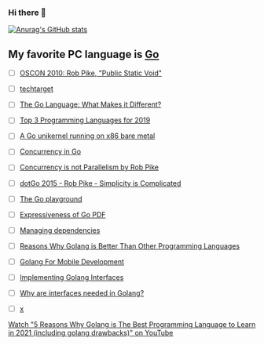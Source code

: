 ### Hi there 👋

<!--
**rokath/rokath** is a ✨ _special_ ✨ repository because its `README.md` (this file) appears on your GitHub profile.

Here are some ideas to get you started:

- 🔭 I’m currently working on ...
- 🌱 I’m currently learning ...
- 👯 I’m looking to collaborate on ...
- 🤔 I’m looking for help with ...
- 💬 Ask me about ...
- 📫 How to reach me: ...
- 😄 Pronouns: ...
- ⚡ Fun fact: ...
-->



[![Anurag's GitHub stats](https://github-readme-stats.vercel.app/api?username=rokath)](https://github.com/anuraghazra/github-readme-stats)

<!-- [![Top Langs](https://github-readme-stats.vercel.app/api/top-langs/?username=rokath)](https://github.com/anuraghazra/github-readme-stats) -->

## My favorite PC language is [Go](https://go.dev)

* [ ] [OSCON 2010: Rob Pike, "Public Static Void"](https://youtu.be/5kj5ApnhPAE)
* [ ] [techtarget](https://www.techtarget.com/searchitoperations/definition/Go-programming-language)
* [ ] [The Go Language: What Makes it Different?](https://youtu.be/FEFXjRoac_U)
* [ ] [Top 3 Programming Languages for 2019](https://youtu.be/_00HnjEMyew)
* [ ] [A Go unikernel running on x86 bare metal](https://github.com/icexin/eggos)
* [ ] [Concurrency in Go](https://youtu.be/LvgVSSpwND8)
* [ ] [Concurrency is not Parallelism by Rob Pike ](https://youtu.be/oV9rvDllKEg)
* [ ] [dotGo 2015 - Rob Pike - Simplicity is Complicated](https://youtu.be/rFejpH_tAHM)
* [ ] [The Go playground](https://play.golang.org/p/lYGWRHhT6Tm)
* [ ] [Expressiveness of Go PDF](https://go.dev/talks/2010/ExpressivenessOfGo-2010.pdf)
* [ ] [Managing dependencies](https://golang.org/doc/modules/managing-dependencies)
* [ ] [Reasons Why Golang is Better Than Other Programming Languages](https://productcoalition.com/reasons-why-golang-is-better-than-other-programming-languages-4714082bb1b1)
* [ ] [Golang For Mobile Development](https://medium.com/@ReemiShirsath/golang-for-mobile-development-c7391e690f71)
* [ ] [Implementing Golang Interfaces](https://link.medium.com/W5oEMjLEF8)
* [ ] [Why are interfaces needed in Golang?](https://stackoverflow.com/questions/39092925/why-are-interfaces-needed-in-golang)
* [ ] [x](https://talks.golang.org/2014/testing.slide#1)


<!--

https://pkg.go.dev/github.com/ik5/awesome-go?tab=overview#logging
[Simple golang expirement with ANSI colors · GitHub](https://gist.github.com/ik5/d8ecde700972d4378d87)
https://flaviocopes.com/golang-algorithms-binary-search/

https://www.golangprograms.com/golang-program-for-implementation-of-binary-search.html

https://github.com/golang/go.wiki.git

https://blog.golang.org/slices

https://xojoc.pw/blog/golang-file-tree-traversal


would you please be so kind to evaluate the option to write the DALIBU PC program in golang?
It is a new cool language and allows also to be linked with C-Code. You can find information about that for example in https://gitlab.com/teaage/gospace/blob/master/books/MasteringGo_CreateGolang_production_applications.pdf
I invited you to my so far private project https://gitlab.com/teaage/gospace/, where I put my learning results for now, but there is also plenty of information in the internet.

What could also be an option is https://en.wikipedia.org/wiki/Rust_(programming_language), but I had no time so far to deal with it anyhow.

To loose not too much time in Sofia, I propose especially for Kamen:
Please install a Windows Subsystem for Linux debian image and additionally the gcc compiler inside debian using  the package manager apt-get
Please install Git bash
Please install https://www.gitkraken.com/
Please install https://code.visualstudio.com/
See https://gitlab.com/baumtec/meta/wikis/GitPcSetup for more details
Please install http://www2.keil.com/mdk5/uvision/
Please install https://www.st.com/en/development-tools/stm32cubemx.html
Handy is also notepad++ especially for block editing
Please install TeraTerm
Probably you need also some MS DLL's but that we can solve directly.

-->
[Watch "5 Reasons Why Golang is The Best Programming Language to Learn in 2021 (including golang drawbacks)" on YouTube](https://youtu.be/Xi779UBOGGM)

